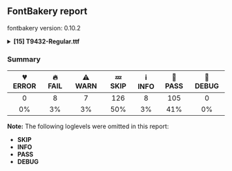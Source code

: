 ## FontBakery report

fontbakery version: 0.10.2

<details><summary><b>[15] T9432-Regular.ttf</b></summary><div><details><summary>🔥 <b>FAIL:</b> Check Google Fonts glyph coverage. (<a href="https://font-bakery.readthedocs.io/en/stable/fontbakery/profiles/googlefonts.html#com.google.fonts/check/glyph_coverage">com.google.fonts/check/glyph_coverage</a>)</summary><div>


* 🔥 **FAIL** Missing required codepoints:

	- 0x0308 (COMBINING DIAERESIS)


	- 0x0300 (COMBINING GRAVE ACCENT)


	- 0x0301 (COMBINING ACUTE ACCENT)


	- 0x030B (COMBINING DOUBLE ACUTE ACCENT)


	- 0x0304 (COMBINING MACRON)


	- 0x02D9 (DOT ABOVE)


	- 0x0104 (LATIN CAPITAL LETTER A WITH OGONEK)


	- 0x00C6 (LATIN CAPITAL LETTER AE)


	- 0x00C7 (LATIN CAPITAL LETTER C WITH CEDILLA)


	- 0x00D0 (LATIN CAPITAL LETTER ETH)


	- 0x0110 (LATIN CAPITAL LETTER D WITH STROKE)


	- 0x0118 (LATIN CAPITAL LETTER E WITH OGONEK)


	- 0x0122 (LATIN CAPITAL LETTER G WITH CEDILLA)


	- 0x0126 (LATIN CAPITAL LETTER H WITH STROKE)


	- 0x012E (LATIN CAPITAL LETTER I WITH OGONEK)


	- 0x0136 (LATIN CAPITAL LETTER K WITH CEDILLA)


	- 0x013B (LATIN CAPITAL LETTER L WITH CEDILLA)


	- 0x0141 (LATIN CAPITAL LETTER L WITH STROKE)


	- 0x0145 (LATIN CAPITAL LETTER N WITH CEDILLA)


	- 0x014A (LATIN CAPITAL LETTER ENG)


	- 0x00D8 (LATIN CAPITAL LETTER O WITH STROKE)


	- 0x0152 (LATIN CAPITAL LIGATURE OE)


	- 0x00DE (LATIN CAPITAL LETTER THORN)


	- 0x0156 (LATIN CAPITAL LETTER R WITH CEDILLA)


	- 0x015E (LATIN CAPITAL LETTER S WITH CEDILLA)


	- 0x0218 (LATIN CAPITAL LETTER S WITH COMMA BELOW)


	- 0x1E9E (LATIN CAPITAL LETTER SHARP S)


	- 0x021A (LATIN CAPITAL LETTER T WITH COMMA BELOW)


	- 0x0172 (LATIN CAPITAL LETTER U WITH OGONEK)


	- 0x0105 (LATIN SMALL LETTER A WITH OGONEK)


	- 0x00E6 (LATIN SMALL LETTER AE)


	- 0x00E7 (LATIN SMALL LETTER C WITH CEDILLA)


	- 0x00F0 (LATIN SMALL LETTER ETH)


	- 0x0111 (LATIN SMALL LETTER D WITH STROKE)


	- 0x0119 (LATIN SMALL LETTER E WITH OGONEK)


	- 0x0123 (LATIN SMALL LETTER G WITH CEDILLA)


	- 0x0127 (LATIN SMALL LETTER H WITH STROKE)


	- 0x0131 (LATIN SMALL LETTER DOTLESS I)


	- 0x012F (LATIN SMALL LETTER I WITH OGONEK)


	- 0x0237 (LATIN SMALL LETTER DOTLESS J)


	- 0x0137 (LATIN SMALL LETTER K WITH CEDILLA)


	- 0x013C (LATIN SMALL LETTER L WITH CEDILLA)


	- 0x0142 (LATIN SMALL LETTER L WITH STROKE)


	- 0x0146 (LATIN SMALL LETTER N WITH CEDILLA)


	- 0x014B (LATIN SMALL LETTER ENG)


	- 0x00F8 (LATIN SMALL LETTER O WITH STROKE)


	- 0x0153 (LATIN SMALL LIGATURE OE)


	- 0x00FE (LATIN SMALL LETTER THORN)


	- 0x0157 (LATIN SMALL LETTER R WITH CEDILLA)


	- 0x015F (LATIN SMALL LETTER S WITH CEDILLA)


	- 0x0219 (LATIN SMALL LETTER S WITH COMMA BELOW)


	- 0x00DF (LATIN SMALL LETTER SHARP S)


	- 0x021B (LATIN SMALL LETTER T WITH COMMA BELOW)


	- 0x0173 (LATIN SMALL LETTER U WITH OGONEK)


	- 0x00AA (FEMININE ORDINAL INDICATOR)


	- 0x00BA (MASCULINE ORDINAL INDICATOR)


	- 0x201A (SINGLE LOW-9 QUOTATION MARK)


	- 0x201E (DOUBLE LOW-9 QUOTATION MARK)


	- 0x00B6 (PILCROW SIGN)


	- 0x00A7 (SECTION SIGN)


	- 0x0307 (COMBINING DOT ABOVE)


	- 0x0302 (COMBINING CIRCUMFLEX ACCENT)


	- 0x030C (COMBINING CARON)


	- 0x0306 (COMBINING BREVE)


	- 0x030A (COMBINING RING ABOVE)


	- 0x0303 (COMBINING TILDE)


	- 0x0312 (COMBINING TURNED COMMA ABOVE)


	- 0x0326 (COMBINING COMMA BELOW)


	- 0x0327 (COMBINING CEDILLA)


	- 0x0328 (COMBINING OGONEK)


	- 0x02DD (DOUBLE ACUTE ACCENT)


	- 0x02C6 (MODIFIER LETTER CIRCUMFLEX ACCENT)


	- 0x02C7 (CARON)


	- 0x02D8 (BREVE)


	- 0x02DA (RING ABOVE)


	- 0x02DC (SMALL TILDE)


	- 0x00AF (MACRON)


	- 0x00B8 (CEDILLA)


	- 0x02DB (OGONEK)
 [code: missing-codepoints]
</div></details><details><summary>🔥 <b>FAIL:</b> Check copyright namerecords match license file. (<a href="https://font-bakery.readthedocs.io/en/stable/fontbakery/profiles/googlefonts.html#com.google.fonts/check/name/license">com.google.fonts/check/name/license</a>)</summary><div>


* 🔥 **FAIL** License file OFL.txt exists but NameID 13 (LICENSE DESCRIPTION) value on platform 3 (WINDOWS) is not specified for that. Value was: "This Font Software is licensed under the SIL Open Font License, Version 1.1.
This license is copied below, and is also available with a FAQ at:
https://scripts.sil.org/OFL


-----------------------------------------------------------
SIL OPEN FONT LICENSE Version 1.1 - 26 February 2007
-----------------------------------------------------------

PREAMBLE
The goals of the Open Font License (OFL) are to stimulate worldwide
development of collaborative font projects, to support the font creation
efforts of academic and linguistic communities, and to provide a free and
open framework in which fonts may be shared and improved in partnership
with others.

The OFL allows the licensed fonts to be used, studied, modified and
redistributed freely as long as they are not sold by themselves. The
fonts, including any derivative works, can be bundled, embedded, 
redistributed and/or sold with any software provided that any reserved
names are not used by derivative works. The fonts and derivatives,
however, cannot be released under any other type of license. The
requirement for fonts to remain under this license does not apply
to any document created using the fonts or their derivatives.

DEFINITIONS
"Font Software" refers to the set of files released by the Copyright
Holder(s) under this license and clearly marked as such. This may
include source files, build scripts and documentation.

"Reserved Font Name" refers to any names specified as such after the
copyright statement(s).

"Original Version" refers to the collection of Font Software components as
distributed by the Copyright Holder(s).

"Modified Version" refers to any derivative made by adding to, deleting,
or substituting -- in part or in whole -- any of the components of the
Original Version, by changing formats or by porting the Font Software to a
new environment.

"Author" refers to any designer, engineer, programmer, technical
writer or other person who contributed to the Font Software.

PERMISSION & CONDITIONS
Permission is hereby granted, free of charge, to any person obtaining
a copy of the Font Software, to use, study, copy, merge, embed, modify,
redistribute, and sell modified and unmodified copies of the Font
Software, subject to the following conditions:

1) Neither the Font Software nor any of its individual components,
in Original or Modified Versions, may be sold by itself.

2) Original or Modified Versions of the Font Software may be bundled,
redistributed and/or sold with any software, provided that each copy
contains the above copyright notice and this license. These can be
included either as stand-alone text files, human-readable headers or
in the appropriate machine-readable metadata fields within text or
binary files as long as those fields can be easily viewed by the user.

3) No Modified Version of the Font Software may use the Reserved Font
Name(s) unless explicit written permission is granted by the corresponding
Copyright Holder. This restriction only applies to the primary font name as
presented to the users.

4) The name(s) of the Copyright Holder(s) or the Author(s) of the Font
Software shall not be used to promote, endorse or advertise any
Modified Version, except to acknowledge the contribution(s) of the
Copyright Holder(s) and the Author(s) or with their explicit written
permission.

5) The Font Software, modified or unmodified, in part or in whole,
must be distributed entirely under this license, and must not be
distributed under any other license. The requirement for fonts to
remain under this license does not apply to any document created
using the Font Software.

TERMINATION
This license becomes null and void if any of the above conditions are
not met.

DISCLAIMER
THE FONT SOFTWARE IS PROVIDED "AS IS", WITHOUT WARRANTY OF ANY KIND,
EXPRESS OR IMPLIED, INCLUDING BUT NOT LIMITED TO ANY WARRANTIES OF
MERCHANTABILITY, FITNESS FOR A PARTICULAR PURPOSE AND NONINFRINGEMENT
OF COPYRIGHT, PATENT, TRADEMARK, OR OTHER RIGHT. IN NO EVENT SHALL THE
COPYRIGHT HOLDER BE LIABLE FOR ANY CLAIM, DAMAGES OR OTHER LIABILITY,
INCLUDING ANY GENERAL, SPECIAL, INDIRECT, INCIDENTAL, OR CONSEQUENTIAL
DAMAGES, WHETHER IN AN ACTION OF CONTRACT, TORT OR OTHERWISE, ARISING
FROM, OUT OF THE USE OR INABILITY TO USE THE FONT SOFTWARE OR FROM
OTHER DEALINGS IN THE FONT SOFTWARE." Must be changed to "This Font Software is licensed under the SIL Open Font License, Version 1.1. This license is available with a FAQ at: https://scripts.sil.org/OFL" [code: wrong]
* ⚠ **WARN** Please consider using HTTPS URLs at name table entry [plat=3, enc=1, name=13] [code: http-in-description]
* ⚠ **WARN** For now we're still accepting http URLs, but you should consider using https instead.
 [code: http]
</div></details><details><summary>🔥 <b>FAIL:</b> Name table entries should not contain line-breaks. (<a href="https://font-bakery.readthedocs.io/en/stable/fontbakery/profiles/googlefonts.html#com.google.fonts/check/name/line_breaks">com.google.fonts/check/name/line_breaks</a>)</summary><div>


* 🔥 **FAIL** Name entry LICENSE_DESCRIPTION on platform WINDOWS contains a line-break. [code: line-break]
</div></details><details><summary>🔥 <b>FAIL:</b> Check font follows the Google Fonts vertical metric schema (<a href="https://font-bakery.readthedocs.io/en/stable/fontbakery/profiles/googlefonts.html#com.google.fonts/check/vertical_metrics">com.google.fonts/check/vertical_metrics</a>)</summary><div>


* 🔥 **FAIL** The sum of hhea.ascender + abs(hhea.descender) + hhea.lineGap is 1500 when it should be at least 1620 [code: bad-hhea-range]
</div></details><details><summary>🔥 <b>FAIL:</b> OS/2.fsSelection bit 7 (USE_TYPO_METRICS) is set in all fonts. (<a href="https://font-bakery.readthedocs.io/en/stable/fontbakery/profiles/googlefonts.html#com.google.fonts/check/os2/use_typo_metrics">com.google.fonts/check/os2/use_typo_metrics</a>)</summary><div>


* 🔥 **FAIL** OS/2.fsSelection bit 7 (USE_TYPO_METRICS) wasNOT set in the following fonts: ['fonts/ttf/T9432-Regular.ttf']. [code: missing-os2-fsselection-bit7]
</div></details><details><summary>🔥 <b>FAIL:</b> Checking OS/2 Metrics match hhea Metrics. (<a href="https://font-bakery.readthedocs.io/en/stable/fontbakery/profiles/universal.html#com.google.fonts/check/os2_metrics_match_hhea">com.google.fonts/check/os2_metrics_match_hhea</a>)</summary><div>


* 🔥 **FAIL** OS/2 sTypoAscender (1050) and hhea ascent (1200) must be equal. [code: ascender]
</div></details><details><summary>🔥 <b>FAIL:</b> Font has **proper** whitespace glyph names? (<a href="https://font-bakery.readthedocs.io/en/stable/fontbakery/profiles/universal.html#com.google.fonts/check/whitespace_glyphnames">com.google.fonts/check/whitespace_glyphnames</a>)</summary><div>


* 🔥 **FAIL** Glyph 0x00A0 is called "no-break_space": Change to "uni00A0" [code: non-compliant-00a0]
</div></details><details><summary>🔥 <b>FAIL:</b> Glyph names are all valid? (<a href="https://font-bakery.readthedocs.io/en/stable/fontbakery/profiles/universal.html#com.google.fonts/check/valid_glyphnames">com.google.fonts/check/valid_glyphnames</a>)</summary><div>


* 🔥 **FAIL** The following glyph names do not comply with naming conventions: no-break_space

 A glyph name must be entirely comprised of characters from the following set: A-Z a-z 0-9 .(period) _(underscore). A glyph name must not start with a digit or period. There are a few exceptions such as the special glyph ".notdef". The glyph names "twocents", "a1", and "_" are all valid, while "2cents" and ".twocents" are not. [code: found-invalid-names]
</div></details><details><summary>⚠ <b>WARN:</b> Checking OS/2 achVendID. (<a href="https://font-bakery.readthedocs.io/en/stable/fontbakery/profiles/googlefonts.html#com.google.fonts/check/vendor_id">com.google.fonts/check/vendor_id</a>)</summary><div>


* ⚠ **WARN** OS/2 VendorID value '    ' is not yet recognized. If you registered it recently, then it's safe to ignore this warning message. Otherwise, you should set it to your own unique 4 character code, and register it with Microsoft at https://www.microsoft.com/typography/links/vendorlist.aspx
 [code: unknown]
</div></details><details><summary>⚠ <b>WARN:</b> Check for codepoints not covered by METADATA subsets. (<a href="https://font-bakery.readthedocs.io/en/stable/fontbakery/profiles/googlefonts.html#com.google.fonts/check/metadata/unreachable_subsetting">com.google.fonts/check/metadata/unreachable_subsetting</a>)</summary><div>


* ⚠ **WARN** The following codepoints supported by the font are not covered by
    any subsets defined in the font's metadata file, and will never
    be served. You can solve this by either manually adding additional
    subset declarations to METADATA.pb, or by editing the glyphset
    definitions.

 * U+1EBC LATIN CAPITAL LETTER E WITH TILDE: try adding vietnamese
 * U+1EBD LATIN SMALL LETTER E WITH TILDE: try adding vietnamese
 * U+203C DOUBLE EXCLAMATION MARK: not included in any glyphset definition
 * U+2048 QUESTION EXCLAMATION MARK: try adding mongolian
 * U+2049 EXCLAMATION QUESTION MARK: try adding mongolian
 * U+204E LOW ASTERISK: not included in any glyphset definition
 * U+204F REVERSED SEMICOLON: try adding adlam
 * U+2051 TWO ASTERISKS ALIGNED VERTICALLY: not included in any glyphset definition
 * U+2190 LEFTWARDS ARROW: try adding one of: math, symbols
 * U+2192 RIGHTWARDS ARROW: try adding one of: math, symbols
 * U+2213 MINUS-OR-PLUS SIGN: try adding math
 * U+221E INFINITY: try adding math
 * U+2260 NOT EQUAL TO: try adding math
 * U+263A WHITE SMILING FACE: try adding symbols
 * U+2A30 MULTIPLICATION SIGN WITH DOT ABOVE: try adding math
 * U+2E1A HYPHEN WITH DIAERESIS: not included in any glyphset definition

Or you can add the above codepoints to one of the subsets supported by the font: `latin`, `latin-ext` [code: unreachable-subsetting]
</div></details><details><summary>⚠ <b>WARN:</b> License URL matches License text on name table? (<a href="https://font-bakery.readthedocs.io/en/stable/fontbakery/profiles/googlefonts.html#com.google.fonts/check/name/license_url">com.google.fonts/check/name/license_url</a>)</summary><div>


* ⚠ **WARN** Please consider using HTTPS URLs at name table entry [plat=3, enc=1, name=13] [code: http-in-description]
* ⚠ **WARN** Please consider using HTTPS URLs at name table entry [plat=3, enc=1, name=13] [code: http-in-description]
* ⚠ **WARN** Please consider using HTTPS URLs at name table entry [plat=3, enc=1, name=13] [code: http-in-description]
</div></details><details><summary>⚠ <b>WARN:</b> Ensure fonts have ScriptLangTags declared on the 'meta' table. (<a href="https://font-bakery.readthedocs.io/en/stable/fontbakery/profiles/googlefonts.html#com.google.fonts/check/meta/script_lang_tags">com.google.fonts/check/meta/script_lang_tags</a>)</summary><div>


* ⚠ **WARN** This font file does not have a 'meta' table. [code: lacks-meta-table]
</div></details><details><summary>⚠ <b>WARN:</b> Check if each glyph has the recommended amount of contours. (<a href="https://font-bakery.readthedocs.io/en/stable/fontbakery/profiles/universal.html#com.google.fonts/check/contour_count">com.google.fonts/check/contour_count</a>)</summary><div>


* ⚠ **WARN** This check inspects the glyph outlines and detects the total number of contours in each of them. The expected values are infered from the typical ammounts of contours observed in a large collection of reference font families. The divergences listed below may simply indicate a significantly different design on some of your glyphs. On the other hand, some of these may flag actual bugs in the font such as glyphs mapped to an incorrect codepoint. Please consider reviewing the design and codepoint assignment of these to make sure they are correct.

The following glyphs do not have the recommended number of contours:

	- Glyph name: percent_sign	Contours detected: 3	Expected: 5

	- Glyph name: asterisk	Contours detected: 2	Expected: 1 or 4

	- Glyph name: latin_capital_letter_v	Contours detected: 2	Expected: 1

	- Glyph name: latin_capital_letter_x	Contours detected: 2	Expected: 1

	- Glyph name: latin_capital_letter_y	Contours detected: 2	Expected: 1

	- Glyph name: latin_small_letter_e	Contours detected: 1	Expected: 2

	- Glyph name: latin_small_letter_v	Contours detected: 2	Expected: 1

	- Glyph name: latin_small_letter_x	Contours detected: 2	Expected: 1

	- Glyph name: latin_small_letter_y	Contours detected: 2	Expected: 1

	- Glyph name: ascii_tilde	Contours detected: 2	Expected: 1

	- Glyph name: left_pointing_double_angle_quotation_mark	Contours detected: 3	Expected: 2

	- Glyph name: right_pointing_double_angle_quotation_mark	Contours detected: 1	Expected: 2

	- Glyph name: multiplication_sign	Contours detected: 2	Expected: 1

	- Glyph name: latin_capital_letter_y_with_acute	Contours detected: 3	Expected: 2

	- Glyph name: latin_small_letter_a_with_ring_above	Contours detected: 3	Expected: 4

	- Glyph name: latin_small_letter_e_with_grave	Contours detected: 2	Expected: 3

	- Glyph name: latin_small_letter_e_with_acute	Contours detected: 2	Expected: 3

	- Glyph name: latin_small_letter_e_with_circumflex	Contours detected: 2	Expected: 3

	- Glyph name: latin_small_letter_e_with_diaeresis	Contours detected: 3	Expected: 4

	- Glyph name: latin_small_letter_i_with_grave	Contours detected: 3	Expected: 2

	- Glyph name: latin_small_letter_i_with_acute	Contours detected: 3	Expected: 2

	- Glyph name: latin_small_letter_i_with_circumflex	Contours detected: 3	Expected: 2

	- Glyph name: latin_small_letter_i_with_diaeresis	Contours detected: 4	Expected: 3

	- Glyph name: latin_small_letter_y_with_acute	Contours detected: 3	Expected: 2

	- Glyph name: latin_small_letter_y_with_diaeresis	Contours detected: 4	Expected: 3

	- Glyph name: latin_capital_letter_a_with_breve	Contours detected: 4	Expected: 3

	- Glyph name: latin_small_letter_a_with_breve	Contours detected: 4	Expected: 3

	- Glyph name: latin_capital_letter_c_with_caron	Contours detected: 3	Expected: 2

	- Glyph name: latin_small_letter_c_with_caron	Contours detected: 3	Expected: 2

	- Glyph name: latin_capital_letter_d_with_caron	Contours detected: 4	Expected: 3

	- Glyph name: latin_small_letter_d_with_caron	Contours detected: 4	Expected: 3

	- Glyph name: latin_small_letter_e_with_macron	Contours detected: 2	Expected: 3

	- Glyph name: latin_capital_letter_e_with_breve	Contours detected: 3	Expected: 2

	- Glyph name: latin_small_letter_e_with_dot_above	Contours detected: 2	Expected: 3

	- Glyph name: latin_capital_letter_e_with_caron	Contours detected: 3	Expected: 2

	- Glyph name: latin_capital_letter_g_with_breve	Contours detected: 3	Expected: 2

	- Glyph name: latin_small_letter_i_with_tilde	Contours detected: 3	Expected: 2

	- Glyph name: latin_small_letter_i_with_macron	Contours detected: 3	Expected: 2

	- Glyph name: latin_capital_letter_i_with_breve	Contours detected: 3	Expected: 2

	- Glyph name: latin_small_letter_i_with_breve	Contours detected: 4	Expected: 2

	- Glyph name: latin_small_letter_j_with_circumflex	Contours detected: 3	Expected: 2

	- Glyph name: latin_capital_letter_l_with_caron	Contours detected: 3	Expected: 2

	- Glyph name: latin_small_letter_l_with_caron	Contours detected: 3	Expected: 2

	- Glyph name: latin_capital_letter_n_with_caron	Contours detected: 3	Expected: 2

	- Glyph name: latin_small_letter_n_with_caron	Contours detected: 3	Expected: 2

	- Glyph name: latin_capital_letter_o_with_breve	Contours detected: 4	Expected: 3

	- Glyph name: latin_small_letter_o_with_breve	Contours detected: 4	Expected: 3

	- Glyph name: latin_capital_letter_o_with_double_acute	Contours detected: 3	Expected: 4

	- Glyph name: latin_small_letter_o_with_double_acute	Contours detected: 3	Expected: 4

	- Glyph name: latin_capital_letter_r_with_acute	Contours detected: 2	Expected: 3

	- Glyph name: latin_small_letter_r_with_caron	Contours detected: 3	Expected: 2

	- Glyph name: latin_capital_letter_s_with_caron	Contours detected: 3	Expected: 2

	- Glyph name: latin_small_letter_s_with_caron	Contours detected: 3	Expected: 2

	- Glyph name: latin_capital_letter_t_with_caron	Contours detected: 3	Expected: 2

	- Glyph name: latin_small_letter_t_with_caron	Contours detected: 3	Expected: 2

	- Glyph name: latin_capital_letter_u_with_breve	Contours detected: 3	Expected: 2

	- Glyph name: latin_small_letter_u_with_breve	Contours detected: 3	Expected: 2

	- Glyph name: latin_capital_letter_u_with_ring_above	Contours detected: 2	Expected: 3

	- Glyph name: latin_small_letter_u_with_ring_above	Contours detected: 2	Expected: 3

	- Glyph name: latin_capital_letter_u_with_double_acute	Contours detected: 2	Expected: 3

	- Glyph name: latin_small_letter_u_with_double_acute	Contours detected: 2	Expected: 3

	- Glyph name: latin_capital_letter_y_with_circumflex	Contours detected: 3	Expected: 2

	- Glyph name: latin_small_letter_y_with_circumflex	Contours detected: 3	Expected: 2

	- Glyph name: latin_capital_letter_y_with_diaeresis	Contours detected: 4	Expected: 3

	- Glyph name: latin_capital_letter_z_with_caron	Contours detected: 3	Expected: 2

	- Glyph name: latin_small_letter_z_with_caron	Contours detected: 3	Expected: 2

	- Glyph name: latin_capital_letter_a_with_caron	Contours detected: 4	Expected: 3

	- Glyph name: latin_small_letter_a_with_caron	Contours detected: 4	Expected: 3

	- Glyph name: latin_capital_letter_i_with_caron	Contours detected: 3	Expected: 2

	- Glyph name: latin_small_letter_i_with_caron	Contours detected: 4	Expected: 2

	- Glyph name: latin_capital_letter_o_with_caron	Contours detected: 4	Expected: 3

	- Glyph name: latin_small_letter_o_with_caron	Contours detected: 4	Expected: 3

	- Glyph name: latin_capital_letter_u_with_caron	Contours detected: 3	Expected: 2

	- Glyph name: latin_small_letter_u_with_caron	Contours detected: 3	Expected: 2

	- Glyph name: latin_capital_letter_g_with_caron	Contours detected: 3	Expected: 2

	- Glyph name: latin_capital_letter_k_with_caron	Contours detected: 4	Expected: 2

	- Glyph name: latin_small_letter_k_with_caron	Contours detected: 4	Expected: 2

	- Glyph name: latin_small_letter_j_with_caron	Contours detected: 4	Expected: 2

	- Glyph name: latin_capital_letter_h_with_caron	Contours detected: 3	Expected: 2

	- Glyph name: latin_small_letter_h_with_caron	Contours detected: 3	Expected: 2

	- Glyph name: latin_capital_letter_y_with_macron	Contours detected: 3	Expected: 2

	- Glyph name: latin_small_letter_y_with_macron	Contours detected: 3	Expected: 2

	- Glyph name: latin_capital_letter_y_with_dot_above	Contours detected: 3	Expected: 2

	- Glyph name: latin_small_letter_y_with_dot_above	Contours detected: 3	Expected: 2

	- Glyph name: latin_small_letter_e_with_tilde	Contours detected: 2	Expected: 3

	- Glyph name: latin_capital_letter_y_with_grave	Contours detected: 3	Expected: 2

	- Glyph name: latin_small_letter_y_with_grave	Contours detected: 3	Expected: 2

	- Glyph name: latin_capital_letter_y_with_tilde	Contours detected: 3	Expected: 2

	- Glyph name: latin_small_letter_y_with_tilde	Contours detected: 3	Expected: 2

	- Glyph name: trade_mark_sign	Contours detected: 1	Expected: 2

	- Glyph name: minus_or_plus_sign	Contours detected: 1	Expected: 2

	- Glyph name: infinity	Contours detected: 2	Expected: 3

	- Glyph name: asterisk	Contours detected: 2	Expected: 1 or 4

	- Glyph name: infinity	Contours detected: 2	Expected: 3
 [code: contour-count]
</div></details><details><summary>⚠ <b>WARN:</b> Check accent of Lcaron, dcaron, lcaron, tcaron (derived from com.google.fonts/check/alt_caron) (<a href="https://font-bakery.readthedocs.io/en/stable/fontbakery/profiles/universal.html#com.google.fonts/check/alt_caron">com.google.fonts/check/alt_caron</a>)</summary><div>


* ⚠ **WARN** latin_capital_letter_l_with_caron is decomposed and therefore could not be checked. Please check manually. [code: decomposed-outline]
* ⚠ **WARN** latin_small_letter_d_with_caron is decomposed and therefore could not be checked. Please check manually. [code: decomposed-outline]
* ⚠ **WARN** latin_small_letter_l_with_caron is decomposed and therefore could not be checked. Please check manually. [code: decomposed-outline]
* ⚠ **WARN** latin_small_letter_t_with_caron is decomposed and therefore could not be checked. Please check manually. [code: decomposed-outline]
</div></details><details><summary>⚠ <b>WARN:</b> Does GPOS table have kerning information? This check skips monospaced fonts as defined by post.isFixedPitch value (<a href="https://font-bakery.readthedocs.io/en/stable/fontbakery/profiles/gpos.html#com.google.fonts/check/gpos_kerning_info">com.google.fonts/check/gpos_kerning_info</a>)</summary><div>


* ⚠ **WARN** GPOS table lacks kerning information. [code: lacks-kern-info]
</div></details><br></div></details>

### Summary

| 💔 ERROR | 🔥 FAIL | ⚠ WARN | 💤 SKIP | ℹ INFO | 🍞 PASS | 🔎 DEBUG |
|:-----:|:----:|:----:|:----:|:----:|:----:|:----:|
| 0 | 8 | 7 | 126 | 8 | 105 | 0 |
| 0% | 3% | 3% | 50% | 3% | 41% | 0% |

**Note:** The following loglevels were omitted in this report:
* **SKIP**
* **INFO**
* **PASS**
* **DEBUG**
